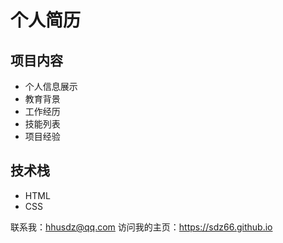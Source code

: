 # 个人简历

## 项目内容
- 个人信息展示
- 教育背景
- 工作经历
- 技能列表
- 项目经验
  
## 技术栈
- HTML
- CSS

  
联系我：hhusdz@qq.com
访问我的主页：https://sdz66.github.io
